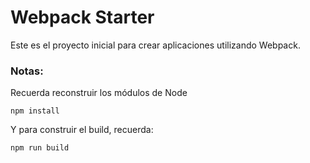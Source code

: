 # Webpack Starter

Este es el proyecto inicial para crear aplicaciones utilizando Webpack.

### Notas:
Recuerda reconstruir los módulos de Node
```
npm install
```

Y para construir el build, recuerda: 
```
npm run build
```